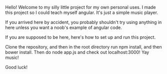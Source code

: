 Hello!  Welcome to my silly little project for my own personal uses.  I made this project so I could teach myself angular.  It's just a simple music player.

If you arrived here by accident, you probably shouldn't try using anything in here unless you want a noob's example of angular code.

If you are supposed to be here, here's how to set up and run this project.

Clone the repository, and then in the root directory run npm install, and then bower install.  Then do node app.js and check out localhost:3000!  Yay music!

Good luck!